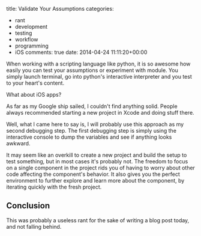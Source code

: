 title: Validate Your Assumptions
categories:
- rant
- development
- testing
- workflow
- programming
- iOS
comments: true
date: 2014-04-24 11:11:20+00:00

When working with a scripting language like python, it is so awesome how easily you can test your assumptions or experiment with module. You simply launch terminal, go into python's interactive interpreter and you test to your heart's content.

What about iOS apps?

As far as my Google ship sailed, I couldn't find anything solid. People always recommended starting a new project in Xcode and doing stuff there.

Well, what I came here to say is, I will probably use this approach as my second debugging step. The first debugging step is simply using the interactive console to dump the variables and see if anything looks awkward.

It may seem like an overkill to create a new project and build the setup to test something, but in most cases it's probably not. The freedom to focus on a single component in the project rids you of having to worry about other code affecting the component's behavior. It also gives you the perfect environment to further explore and learn more about the component, by iterating quickly with the fresh project.

## Conclusion

This was probably a useless rant for the sake of writing a blog post today, and not falling behind.
